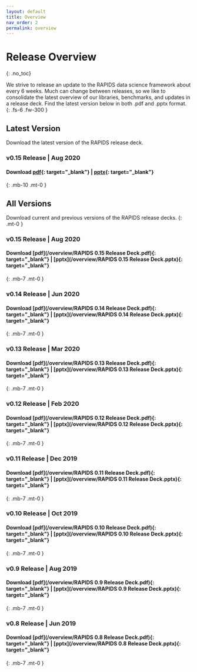 ```yaml
---
layout: default
title: Overview
nav_order: 2
permalink: overview
---
```


# Release Overview
{: .no_toc}

We strive to release an update to the RAPIDS data science framework about every 6 weeks. Much can change between releases, so we like to consolidate the latest overview of our libraries, benchmarks, and updates in a release deck. Find the latest version below in both .pdf and .pptx format. 
{: .fs-6 .fw-300 }

## Latest Version

Download the latest version of the RAPIDS release deck.

### v0.15 Release | Aug 2020

#### Download **[pdf](/overview/latest.pdf){: target="_blank"}** | **[pptx](/overview/latest.pptx){: target="_blank"}**
{: .mb-10 .mt-0 }


## All Versions

Download current and previous versions of the RAPIDS release decks.
{: .mt-0 }

### v0.15 Release | Aug 2020

#### Download **[pdf](/overview/RAPIDS 0.15 Release Deck.pdf){: target="_blank"}** | **[pptx](/overview/RAPIDS 0.15 Release Deck.pptx){: target="_blank"}** 
{: .mb-7 .mt-0 }

### v0.14 Release | Jun 2020

#### Download **[pdf](/overview/RAPIDS 0.14 Release Deck.pdf){: target="_blank"}** | **[pptx](/overview/RAPIDS 0.14 Release Deck.pptx){: target="_blank"}** 
{: .mb-7 .mt-0 }

### v0.13 Release | Mar 2020

#### Download **[pdf](/overview/RAPIDS 0.13 Release Deck.pdf){: target="_blank"}** | **[pptx](/overview/RAPIDS 0.13 Release Deck.pptx){: target="_blank"}** 
{: .mb-7 .mt-0 }

### v0.12 Release | Feb 2020

#### Download **[pdf](/overview/RAPIDS 0.12 Release Deck.pdf){: target="_blank"}** | **[pptx](/overview/RAPIDS 0.12 Release Deck.pptx){: target="_blank"}** 
{: .mb-7 .mt-0 }

### v0.11 Release | Dec 2019

#### Download **[pdf](/overview/RAPIDS 0.11 Release Deck.pdf){: target="_blank"}** | **[pptx](/overview/RAPIDS 0.11 Release Deck.pptx){: target="_blank"}** 
{: .mb-7 .mt-0 }

### v0.10 Release | Oct 2019

#### Download **[pdf](/overview/RAPIDS 0.10 Release Deck.pdf){: target="_blank"}** | **[pptx](/overview/RAPIDS 0.10 Release Deck.pptx){: target="_blank"}** 
{: .mb-7 .mt-0 }

### v0.9 Release | Aug 2019

#### Download **[pdf](/overview/RAPIDS 0.9 Release Deck.pdf){: target="_blank"}** | **[pptx](/overview/RAPIDS 0.9 Release Deck.pptx){: target="_blank"}** 
{: .mb-7 .mt-0 }

### v0.8 Release | Jun 2019

#### Download **[pdf](/overview/RAPIDS 0.8 Release Deck.pdf){: target="_blank"}** | **[pptx](/overview/RAPIDS 0.8 Release Deck.pptx){: target="_blank"}**
{: .mb-7 .mt-0 }
